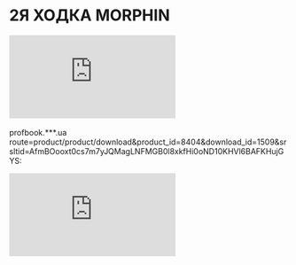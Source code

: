 <h1>2Я ХОДКА MORPHIN</h1>

![Морфин - отрывок из научной цифровой книги](https://github.com/selecitevww/MORPHIN-PROTIVODEYSTVIE-BIOORGANIZM/blob/main/%D0%9B%D0%B0%D0%B1%D0%BE%D1%80%D0%B0%D1%82%D0%BE%D1%80%D0%BD%D0%B0%D1%8F%20%D0%B4%D0%B8%D0%B0%D0%B3%D0%BD%D0%BE%D1%81%D1%82%D0%B8%D0%BA%D0%B0%20%D0%BE%D1%81%D1%82%D1%80%D1%8B%D1%85%20%D0%BE%D1%82%D1%80%D0%B0%D0%B2%D0%BB%D0%B5%D0%BD%D0%B8%D0%B9%20-%20%D0%A1%D0%B2%D0%B5%D1%82%D0%BB%D0%B0%D0%BD%D0%B0%20%D0%91%D0%BE%D1%80%D0%B8%D1%81%D0%B5%D0%B2%D0%B8%D1%87%20-%20Google%20%D0%9A%D0%BD%D0%B8%D0%B3%D0%B8.pdf)

profbook.***.ua route=product/product/download&product_id=8404&download_id=1509&srsltid=AfmBOooxt0cs7m7yJQMagLNFMGB0l8xkfHi0oND10KHVl6BAFKHujGYS:

![Лабораторная диагностика острых отравлений](https://github.com/selecitevww/MORPHIN-PROTIVODEYSTVIE-BIOORGANIZM/blob/main/diagnostyka-otravleniy.pdf)

